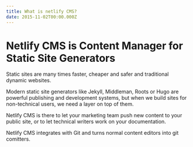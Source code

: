 ```yaml
---
title: What is netlify CMS?
date: 2015-11-02T00:00.000Z
---
```


# Netlify CMS is Content Manager for Static Site Generators

Static sites are many times faster, cheaper and safer and traditional dynamic websites.

Modern static site generators like Jekyll, Middleman, Roots or Hugo are powerful publishing and development systems, but when we build sites for non-technical users, we need a layer on top of them.

Netlify CMS is there to let your marketing team push new content to your public site, or to let technical writers work on your documentation.

Netlify CMS integrates with Git and turns normal content editors into git comitters.
